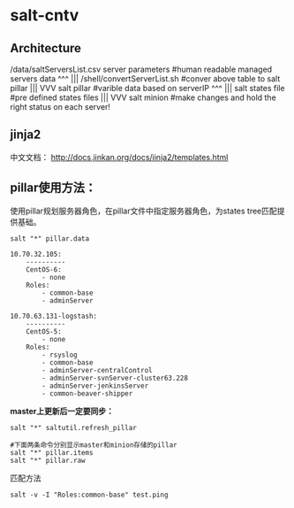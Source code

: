 salt-cntv
=========

## Architecture
/data/saltServersList.csv server parameters	#human readable managed servers data
    ^^^
    |||
/shell/convertServerList.sh			#conver above table to salt pillar
    |||
    VVV
salt pillar					#varible data based on serverIP
    ^^^
    |||
salt states file				#pre defined states files
    |||
    VVV
salt minion					#make changes and hold the right status on each server!


## jinja2
中文文档：
http://docs.jinkan.org/docs/jinja2/templates.html

## pillar使用方法：
使用pillar规划服务器角色，在pillar文件中指定服务器角色，为states tree匹配提供基础。

	salt "*" pillar.data
```
10.70.32.105:
    ----------
    CentOS-6:
        - none
    Roles:
        - common-base
        - adminServer

10.70.63.131-logstash:
    ----------
    CentOS-5:
        - none
    Roles:
        - rsyslog
        - common-base
        - adminServer-centralControl
        - adminServer-svnServer-cluster63.228
        - adminServer-jenkinsServer
        - common-beaver-shipper
```

**master上更新后一定要同步：**

```
salt "*" saltutil.refresh_pillar
```

```
#下面两条命令分别显示master和minion存储的pillar
salt "*" pillar.items
salt "*" pillar.raw
```

匹配方法

	salt -v -I "Roles:common-base" test.ping

